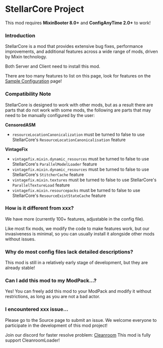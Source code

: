 # StellarCore Project

This mod requires **MixinBooter 8.0+** and **ConfigAnyTime 2.0+** to work!

### Introduction

StellarCore is a mod that provides extensive bug fixes, performance improvements, and additional features across a wide range of mods, driven by Mixin technology.

Both Server and Client need to install this mod.

There are too many features to list on this page, look for features on the [Sample Configuration](https://github.com/NovaEngineering-Source/StellarCore/blob/master/ExampleConfiguration.cfg) page!

### Compatibility Note

StellarCore is designed to work with other mods, but as a result there are parts that do not work with some mods, the following are parts that may need to be manually configured by the user:

**CensoredASM**
- `resourceLocationCanonicalization` must be turned to false to use StellarCore's `ResourceLocationCanonicalisation` feature

**VintageFix**
- `vintagefix.mixin.dynamic_resources` must be turned to false to use StellarCore's `ParallelModelLoader` feature
- `vintagefix.mixin.dynamic_resources` must be turned to false to use StellarCore's `StitcherCache` feature
- `vintagefix.mixin.textures` must be turned to false to use StellarCore's `ParallelTextureLoad` feature
- `vintagefix.mixin.resourcepacks` must be turned to false to use StellarCore's `ResourceExistStateCache` feature

### How is it different from xxx?

We have more (currently 100+ features, adjustable in the config file).

Like most fix mods, we modify the code to make features work, but our invasiveness is minimal, so you can usually install it alongside other mods without issues.

### Why do most config files lack detailed descriptions?

This mod is still in a relatively early stage of development, but they are already stable!

### Can I add this mod to my ModPack...?

Yes! You can freely add this mod to your ModPack and modify it without restrictions, as long as you are not a bad actor.

### I encountered xxx issue...

Please go to the Source page to submit an issue. We welcome everyone to participate in the development of this mod project!

Join our discord for faster resolve problem: [Cleanroom](https://discord.gg/sgQxDJdrnY")
This mod is fully support CleanroomLoader!
